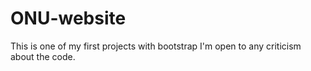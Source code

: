 # ONU-website
This is one of my first projects with bootstrap I'm open to any criticism about the code.
